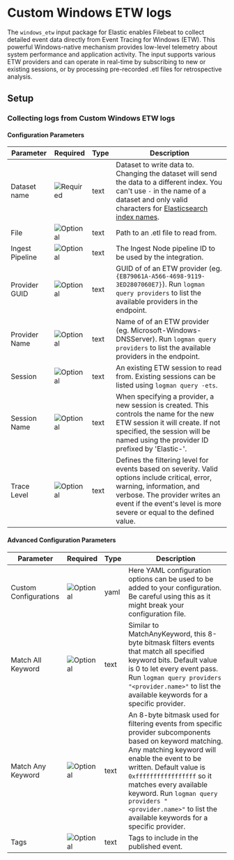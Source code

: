 # Custom Windows ETW logs

The `windows_etw` input package for Elastic enables Filebeat to collect detailed event data directly from Event Tracing for Windows (ETW). This powerful Windows-native mechanism provides low-level telemetry about system performance and
application activity. The input supports various ETW providers and can operate in real-time by subscribing to new or existing sessions, or by processing pre-recorded .etl files for retrospective analysis.


## Setup

### Collecting logs from Custom Windows ETW logs

#### Configuration Parameters

| Parameter |  Required | Type | Description |
| --- | --- | --- | --- |
| Dataset name | ![Required](https://img.shields.io/badge/✔-93c93e?style=flat) | text | Dataset to write data to. Changing the dataset will send the data to a different index. You can't use `-` in the name of a dataset and only valid characters for [Elasticsearch index names](https://www.elastic.co/guide/en/elasticsearch/reference/current/docs-index_.html).  |
| File | ![Optional](https://img.shields.io/badge/✘-fed10c?style=flat) | text | Path to an .etl file to read from.  |
| Ingest Pipeline | ![Optional](https://img.shields.io/badge/✘-fed10c?style=flat) | text | The Ingest Node pipeline ID to be used by the integration.   |
| Provider GUID | ![Optional](https://img.shields.io/badge/✘-fed10c?style=flat) | text | GUID of of an ETW provider (eg. `{EB79061A-A566-4698-9119-3ED2807060E7}`). Run `logman query providers` to list the available providers in the endpoint.  |
| Provider Name | ![Optional](https://img.shields.io/badge/✘-fed10c?style=flat) | text | Name of of an ETW provider (eg. Microsoft-Windows-DNSServer). Run `logman query providers` to list the available providers in the endpoint.  |
| Session | ![Optional](https://img.shields.io/badge/✘-fed10c?style=flat) | text | An existing ETW session to read from. Existing sessions can be listed using `logman query -ets`.  |
| Session Name | ![Optional](https://img.shields.io/badge/✘-fed10c?style=flat) | text | When specifying a provider, a new session is created. This controls the name for the new ETW session it will create. If not specified, the session will be named using the provider ID prefixed by 'Elastic-'.  |
| Trace Level | ![Optional](https://img.shields.io/badge/✘-fed10c?style=flat) | text | Defines the filtering level for events based on severity. Valid options include critical, error, warning, information, and verbose. The provider writes an event if the event's level is more severe or equal to the defined value.  |

#### Advanced Configuration Parameters

| Parameter |  Required | Type | Description |
| --- | --- | --- | --- |
| Custom Configurations | ![Optional](https://img.shields.io/badge/✘-fed10c?style=flat) | yaml | Here YAML configuration options can be used to be added to your configuration. Be careful using this as it might break your configuration file.  |
| Match All Keyword | ![Optional](https://img.shields.io/badge/✘-fed10c?style=flat) | text | Similar to MatchAnyKeyword, this 8-byte bitmask filters events that match all specified keyword bits. Default value is 0 to let every event pass. Run `logman query providers "<provider.name>"` to list the available keywords for a specific provider.  |
| Match Any Keyword | ![Optional](https://img.shields.io/badge/✘-fed10c?style=flat) | text | An 8-byte bitmask used for filtering events from specific provider subcomponents based on keyword matching. Any matching keyword will enable the event to be written. Default value is `0xfffffffffffffffff` so it matches every available keyword. Run `logman query providers "<provider.name>"` to list the available keywords for a specific provider.  |
| Tags | ![Optional](https://img.shields.io/badge/✘-fed10c?style=flat) | text | Tags to include in the published event.  |

